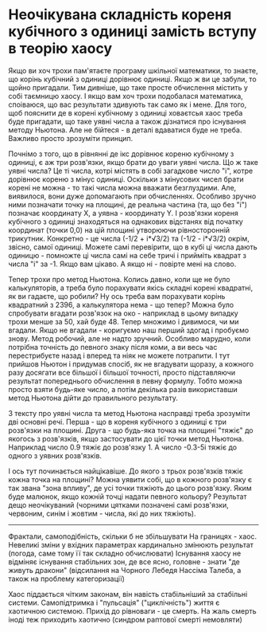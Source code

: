 # Неочікувана складність кореня кубічного з одиниці замість вступу в теорію хаосу

Якщо ви хоч трохи пам'ятаєте програму шкільної математики, то знаєте, що корінь кубічний з одиниці дорівнює одиниці. 
Якщо ж ви це забули, то щойно пригадали. 
Тим дивніше, що таке просте обчислення містить у собі таємницю хаосу. 
І якщо вам хоч трохи подобалася математика, споіваюся, що вас результати здивують так само як і мене. 
Для того, щоб пояснити де в корені кубічному з одиниці ховаєтсья хаос треба буде пригадати, що таке уявні числа а також дізнатися про існування методу Ньютона. 
Але не бійтеся - в деталі вдаватися буде не треба. 
Важливо просто зрозуміти принцип.

Почнімо з того, що в рівнянні де ікс дорівнює кореню кубічному з одиниці, є аж три розв'язки, якщо брати до уваги уявні числа. 
Що ж таке уявні числа? Це ті числа, котрі містять в собі загадкове число "і", котре дорівнює кореню з мінус одиниці. 
Оскільки з мінусових чисел брати корені не можна - то такі числа можна вважати безглуздими. 
Але, виявилося, вони дуже допомагають при обчисленнях. 
Особливо зручно ними позначати точку на площині, де реальна частина (та, що без "і") позначає координату X, а уявна - координату Y. 
І розв'язки кореня кубічного з одиниці знаходяться на однакових відстанях від початку координат (точки 0,0) на цій площині утворюючи рівносторонній трикутник.
Конкретно - це числа (-1/2 + i*√3/2) та (-1/2 - i*√3/2) окрім, звісно, самої одиниці.
Можете самі перевірити, що в кубі ці числа дають одиницю - помножте ці числа самі на себе тричі і прийміть квадрат з числа "і" за -1. 
Якщо вам цікаво. 
А якщо ні - повірте мені на слово.

Тепер трохи про метод Ньютона. 
Колись давно, коли ще не було калькуляторів, а треба було порахувати якісь складні корені квадратні, як ви гадаєте, що робили? 
Ну ось треба вам порахувати корінь квадратний з 2396, а калькулятора нема - що тепер? 
Можна було спробувати вгадати розв'язок на око - наприклад в цьому випадку трохи менше за 50, хай буде 48. 
Тепер множимо і дивимося, чи ми вгадали.
Якщо не вгадали - коригуємо наш перший здогад і пробуємо знову. 
Метод робочий, але не надто зручний. 
Особливо марудно, коли потрібна точність до певного знаку після коми, а ви весь час перестрибуєте назад і вперед та ніяк не можете потрапити. 
І тут прийшов Ньютон і придумав спосіб, як не вгадувати щоразу, а кожного разу досягати все більшої і більшої точності, 
просто підставляючи результат попереднього обчислення в певну формулу. 
Тобто можна просто взяти будь-яке число, а потім декілька разів використавши метод Ньютона дійти до правильного результату.

З тексту про уявні числа та метод Ньютона насправді треба зрозуміти дві основні речі.
Перша - що в кореня кубічного з одиниці є три розв'язки на площині.
Друга - що будь-яка точка на площині "тяжіє" до якогось з розв'язків, якщо застосувати до цієї точки метод Ньютона.
Наприклад число 0.9 тяжіє до розв'язку 1. А число -0.3-5і тяжіє до одного з уявних розв'язків.

І ось тут починається найцікавіше.
До якого з трьох розв'язків тяжіє кожна точка на площині?
Можна уявити собі, що в кожного розв'язку є так звана "зона впливу", де усі точки тяжіють до цього розв'язку.
Яким буде малюнок, якщо кожній точці надати певного кольору?
Результат дещо неочікуваний (чорними цятками позначені самі розв'язки, червоним, синім і жовтим - числа, які до них тяжіють).



----

Фрактали, самоподібність, скільки б не збільшувати
На границях - хаос.
Невеликі зміни у вхідних параметрах кардинально змінюють результат (погода, саме тому її так складно обчислювати)
Існування хаосу не відміняє існування стабільних зон, де все ясно, головне - знати "де живуть дракони"
(відсилання на Чорного Лебедя Нассіма Талеба, а також на проблему категоризації)

Хаос піддається чітким законам, він навість стабільніший за стабільні системи.
Самопідтримка і "пульсація" ("циклічність") життя є хаотичною системою.
Прихід до рівноваги - це смерть.
На жаль смерть іноді теж приходить хаотично (синдром раптової смерті немовляти)
